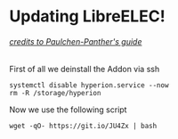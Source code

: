 # Updating LibreELEC! 

###### [credits to Paulchen-Panther\'s guide](https://hyperion-project.org/threads/install-hyperion-ng-on-libreelec-x86_64-rpi-inoffiziell-unofficially.10463/) 


First of all we deinstall the Addon via ssh

<pre><code>systemctl disable hyperion.service --now
rm -R /storage/hyperion</code></pre>

Now we use the following script
<pre><code>wget -qO- https://git.io/JU4Zx | bash</code></pre>
